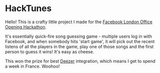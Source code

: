 # HackTunes

Hello! This is a crafty little project I made for the [Facebook London Office Opening Hackathon](http://www.amiando.com/facebooklondonhackathon.html).

It's essentially quick-fire song guessing game - multiple users log in with Facebook, and when somebody hits 'start game', it will pick out the recent listens of all the players in the game, play one of those songs and the first person to guess it wins! It's easy as cheese.

This won the prize for best [Deezer](http://deezer.com) integration, which means I get to spend a week in France. Woohoo!